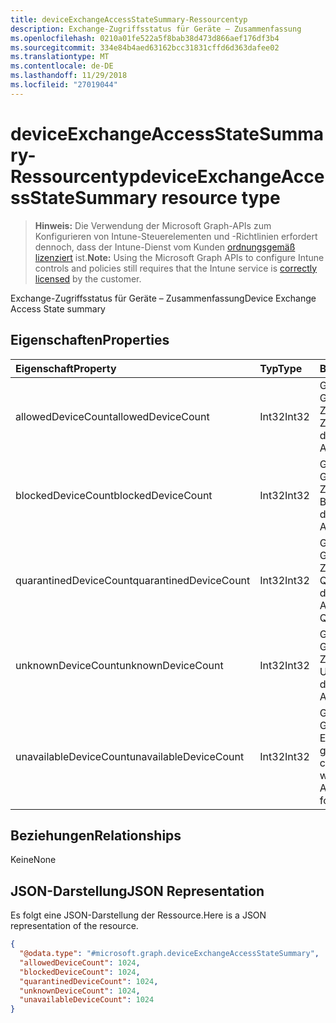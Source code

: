 ```yaml
---
title: deviceExchangeAccessStateSummary-Ressourcentyp
description: Exchange-Zugriffsstatus für Geräte – Zusammenfassung
ms.openlocfilehash: 0210a01fe522a5f8bab38d473d866aef176df3b4
ms.sourcegitcommit: 334e84b4aed63162bcc31831cffd6d363dafee02
ms.translationtype: MT
ms.contentlocale: de-DE
ms.lasthandoff: 11/29/2018
ms.locfileid: "27019044"
---
```

# <a name="deviceexchangeaccessstatesummary-resource-type"></a><span data-ttu-id="0d393-103">deviceExchangeAccessStateSummary-Ressourcentyp</span><span class="sxs-lookup"><span data-stu-id="0d393-103">deviceExchangeAccessStateSummary resource type</span></span>

> <span data-ttu-id="0d393-104">**Hinweis:** Die Verwendung der Microsoft Graph-APIs zum Konfigurieren von Intune-Steuerelementen und -Richtlinien erfordert dennoch, dass der Intune-Dienst vom Kunden [ordnungsgemäß lizenziert](https://go.microsoft.com/fwlink/?linkid=839381) ist.</span><span class="sxs-lookup"><span data-stu-id="0d393-104">**Note:** Using the Microsoft Graph APIs to configure Intune controls and policies still requires that the Intune service is [correctly licensed](https://go.microsoft.com/fwlink/?linkid=839381) by the customer.</span></span>

<span data-ttu-id="0d393-105">Exchange-Zugriffsstatus für Geräte – Zusammenfassung</span><span class="sxs-lookup"><span data-stu-id="0d393-105">Device Exchange Access State summary</span></span>
## <a name="properties"></a><span data-ttu-id="0d393-106">Eigenschaften</span><span class="sxs-lookup"><span data-stu-id="0d393-106">Properties</span></span>
|<span data-ttu-id="0d393-107">Eigenschaft</span><span class="sxs-lookup"><span data-stu-id="0d393-107">Property</span></span>|<span data-ttu-id="0d393-108">Typ</span><span class="sxs-lookup"><span data-stu-id="0d393-108">Type</span></span>|<span data-ttu-id="0d393-109">Beschreibung</span><span class="sxs-lookup"><span data-stu-id="0d393-109">Description</span></span>|
|:---|:---|:---|
|<span data-ttu-id="0d393-110">allowedDeviceCount</span><span class="sxs-lookup"><span data-stu-id="0d393-110">allowedDeviceCount</span></span>|<span data-ttu-id="0d393-111">Int32</span><span class="sxs-lookup"><span data-stu-id="0d393-111">Int32</span></span>|<span data-ttu-id="0d393-112">Gesamtanzahl von Geräten mit Exchange-Zugriffsstatus: Zulässig.</span><span class="sxs-lookup"><span data-stu-id="0d393-112">Total count of devices with Exchange Access State: Allowed.</span></span>|
|<span data-ttu-id="0d393-113">blockedDeviceCount</span><span class="sxs-lookup"><span data-stu-id="0d393-113">blockedDeviceCount</span></span>|<span data-ttu-id="0d393-114">Int32</span><span class="sxs-lookup"><span data-stu-id="0d393-114">Int32</span></span>|<span data-ttu-id="0d393-115">Gesamtanzahl von Geräten mit Exchange-Zugriffsstatus: Blockiert.</span><span class="sxs-lookup"><span data-stu-id="0d393-115">Total count of devices with Exchange Access State: Blocked.</span></span>|
|<span data-ttu-id="0d393-116">quarantinedDeviceCount</span><span class="sxs-lookup"><span data-stu-id="0d393-116">quarantinedDeviceCount</span></span>|<span data-ttu-id="0d393-117">Int32</span><span class="sxs-lookup"><span data-stu-id="0d393-117">Int32</span></span>|<span data-ttu-id="0d393-118">Gesamtanzahl von Geräten mit Exchange-Zugriffsstatus: In Quarantäne.</span><span class="sxs-lookup"><span data-stu-id="0d393-118">Total count of devices with Exchange Access State: Quarantined.</span></span>|
|<span data-ttu-id="0d393-119">unknownDeviceCount</span><span class="sxs-lookup"><span data-stu-id="0d393-119">unknownDeviceCount</span></span>|<span data-ttu-id="0d393-120">Int32</span><span class="sxs-lookup"><span data-stu-id="0d393-120">Int32</span></span>|<span data-ttu-id="0d393-121">Gesamtanzahl von Geräten mit Exchange-Zugriffsstatus: Unbekannt.</span><span class="sxs-lookup"><span data-stu-id="0d393-121">Total count of devices with Exchange Access State: Unknown.</span></span>|
|<span data-ttu-id="0d393-122">unavailableDeviceCount</span><span class="sxs-lookup"><span data-stu-id="0d393-122">unavailableDeviceCount</span></span>|<span data-ttu-id="0d393-123">Int32</span><span class="sxs-lookup"><span data-stu-id="0d393-123">Int32</span></span>|<span data-ttu-id="0d393-124">Gesamtanzahl von Geräten, für die kein Exchange-Zugriffsstatus gefunden wurde.</span><span class="sxs-lookup"><span data-stu-id="0d393-124">Total count of devices for which no Exchange Access State could be found.</span></span>|

## <a name="relationships"></a><span data-ttu-id="0d393-125">Beziehungen</span><span class="sxs-lookup"><span data-stu-id="0d393-125">Relationships</span></span>
<span data-ttu-id="0d393-126">Keine</span><span class="sxs-lookup"><span data-stu-id="0d393-126">None</span></span>
## <a name="json-representation"></a><span data-ttu-id="0d393-127">JSON-Darstellung</span><span class="sxs-lookup"><span data-stu-id="0d393-127">JSON Representation</span></span>
<span data-ttu-id="0d393-128">Es folgt eine JSON-Darstellung der Ressource.</span><span class="sxs-lookup"><span data-stu-id="0d393-128">Here is a JSON representation of the resource.</span></span>
<!-- {
  "blockType": "resource",
  "@odata.type": "microsoft.graph.deviceExchangeAccessStateSummary"
}
-->
``` json
{
  "@odata.type": "#microsoft.graph.deviceExchangeAccessStateSummary",
  "allowedDeviceCount": 1024,
  "blockedDeviceCount": 1024,
  "quarantinedDeviceCount": 1024,
  "unknownDeviceCount": 1024,
  "unavailableDeviceCount": 1024
}
```



